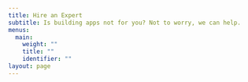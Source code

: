 ```yaml
---
title: Hire an Expert
subtitle: Is building apps not for you? Not to worry, we can help.
menus:
  main:
    weight: ""
    title: ""
    identifier: ""
layout: page
---
```

